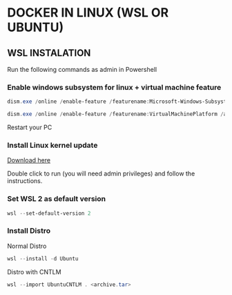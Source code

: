 # DOCKER IN LINUX (WSL OR UBUNTU)

## WSL INSTALATION
Run the following commands as admin in Powershell

### Enable windows subsystem for linux + virtual machine feature
```powershell
dism.exe /online /enable-feature /featurename:Microsoft-Windows-Subsystem-Linux /all /norestart

dism.exe /online /enable-feature /featurename:VirtualMachinePlatform /all /norestart
``` 

Restart your PC

### Install Linux kernel update
[Download here](https://learn.microsoft.com/pt-br/windows/wsl/install-manual#step-4---download-the-linux-kernel-update-package)

Double click to run (you will need admin privileges) and follow the instructions.

### Set WSL 2 as default version
```powershell
wsl --set-default-version 2
```

### Install Distro 
Normal Distro
```powershell
wsl --install -d Ubuntu
```

Distro with CNTLM
```powershell
wsl --import UbuntuCNTLM . <archive.tar>
```
